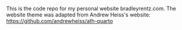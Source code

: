 This is the code repo for my personal website bradleyrentz.com.
The website theme was adapted from Andrew Heiss's website: https://github.com/andrewheiss/ath-quarto
